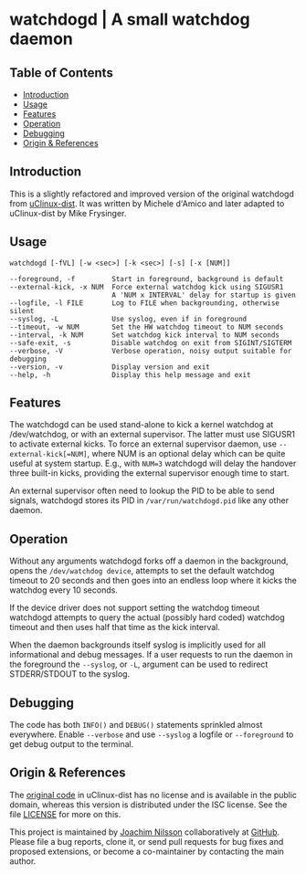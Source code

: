 watchdogd | A small watchdog daemon
===================================

Table of Contents
-----------------

* [Introduction](#introduction)
* [Usage](#usage)
* [Features](#features)
* [Operation](#operation)
* [Debugging](#debugging)
* [Origin & References](#origin--references)


Introduction
------------

This is a slightly refactored and improved version of the original
watchdogd from [uClinux-dist].  It was written by Michele d'Amico and
later adapted to uClinux-dist by Mike Frysinger.


Usage
-----

    watchdogd [-fVL] [-w <sec>] [-k <sec>] [-s] [-x [NUM]]
	
	--foreground, -f         Start in foreground, background is default
	--external-kick, -x NUM  Force external watchdog kick using SIGUSR1
                             A 'NUM x INTERVAL' delay for startup is given
	--logfile, -l FILE       Log to FILE when backgrounding, otherwise silent
	--syslog, -L             Use syslog, even if in foreground
	--timeout, -w NUM        Set the HW watchdog timeout to NUM seconds
	--interval, -k NUM       Set watchdog kick interval to NUM seconds
	--safe-exit, -s          Disable watchdog on exit from SIGINT/SIGTERM
	--verbose, -V            Verbose operation, noisy output suitable for debugging
	--version, -v            Display version and exit
	--help, -h               Display this help message and exit


Features
--------

The watchdogd can be used stand-alone to kick a kernel watchdog at
/dev/watchdog, or with an external supervisor.  The latter must use
SIGUSR1 to activate external kicks.  To force an external supervisor
daemon, use `--external-kick[=NUM]`, where NUM is an optional delay
which can be quite useful at system startup.  E.g., with `NUM=3`
watchdogd will delay the handover three built-in kicks, providing the
external supervisor enough time to start.

An external supervisor often need to lookup the PID to be able to send
signals, watchdogd stores its PID in `/var/run/watchdogd.pid` like any
other daemon.


Operation
---------

Without any arguments watchdogd forks off a daemon in the background,
opens the `/dev/watchdog device`, attempts to set the default watchdog
timeout to 20 seconds and then goes into an endless loop where it kicks
the watchdog every 10 seconds.

If the device driver does not support setting the watchdog timeout
watchdogd attempts to query the actual (possibly hard coded) watchdog
timeout and then uses half that time as the kick interval.

When the daemon backgrounds itself syslog is implicitly used for all
informational and debug messages.  If a user requests to run the daemon
in the foreground the `--syslog`, or `-L`, argument can be used to
redirect STDERR/STDOUT to the syslog.


Debugging
---------

The code has both `INFO()` and `DEBUG()` statements sprinkled almost
everywhere.  Enable `--verbose` and use `--syslog` a logfile or
`--foreground` to get debug output to the terminal.


Origin & References
-------------------

The [original code] in uClinux-dist has no license and is available in
the public domain, whereas this version is distributed under the ISC
license.  See the file [LICENSE] for more on this.

This project is maintained by [Joachim Nilsson] collaboratively at
[GitHub].  Please file a bug reports, clone it, or send pull requests
for bug fixes and proposed extensions, or become a co-maintainer by
contacting the main author.

[uClinux-dist]:    http://www.uclinux.org/pub/uClinux/dist/
[original code]:   http://www.mail-archive.com/uclinux-dev@uclinux.org/msg04191.html
[GitHub]:          http://github.com/troglobit/watchdogd
[LICENSE]:         https://github.com/troglobit/watchdogd/blob/master/LICENSE
[Joachim Nilsson]: http://troglobit.com
